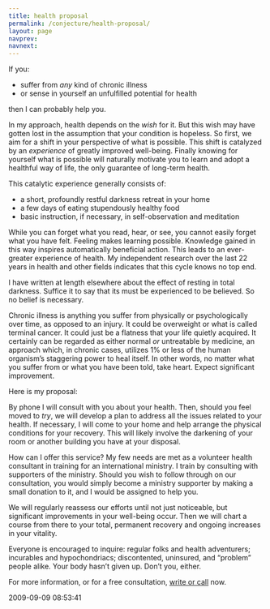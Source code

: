 ```yaml
---
title: health proposal
permalink: /conjecture/health-proposal/
layout: page
navprev: 
navnext: 
---
```


If you:

  * suffer from _any_ kind of chronic illness
  * or sense in yourself an unfulfilled potential for health

then I can probably help you.

In my approach, health depends on the _wish_ for it. But this wish may have gotten lost in the assumption that your condition is hopeless. So first, we aim for a shift in your perspective of what is possible. This shift is catalyzed by an _experience_ of greatly improved well-being. Finally knowing for yourself what is possible will naturally motivate you to learn and adopt a healthful way of life, the only guarantee of long-term health.

This catalytic experience generally consists of:

  * a short, profoundly restful darkness retreat in your home
  * a few days of eating stupendously healthy food
  * basic instruction, if necessary, in self-observation and meditation

While you can forget what you read, hear, or see, you cannot easily forget what you have felt. Feeling makes learning possible. Knowledge gained in this way inspires automatically beneficial action. This leads to an ever-greater experience of health. My independent research over the last 22 years in health and other fields indicates that this cycle knows no top end.

I have written at length elsewhere about the effect of resting in total darkness. Suffice it to say that its must be experienced to be believed. So no belief is necessary.

Chronic illness is anything you suffer from physically or psychologically over time, as opposed to an injury. It could be overweight or what is called terminal cancer. It could just be a flatness that your life quietly acquired. It certainly can be regarded as either normal _or_ untreatable by medicine, an approach which, in chronic cases, utilizes 1% or less of the human organism’s staggering power to heal itself. In other words, no matter what you suffer from or what you have been told, take heart. Expect significant improvement.

Here is my proposal:

By phone I will consult with you about your health. Then, should you feel moved to _try_, we will develop a plan to address all the issues related to your health. If necessary, I will come to your home and help arrange the physical conditions for your recovery. This will likely involve the darkening of your room or another building you have at your disposal.

How can I offer this service? My few needs are met as a volunteer health consultant in training for an international ministry. I train by consulting with supporters of the ministry. Should you wish to follow through on our consultation, you would simply become a ministry supporter by making a small donation to it, and I would be assigned to help you.

We will regularly reassess our efforts until not just noticeable, but significant improvements in your well-being occur. Then we will chart a course from there to your total, permanent recovery and ongoing increases in your vitality.

Everyone is encouraged to inquire: regular folks and health adventurers; incurables and hypochondriacs; discontented, uninsured, and “problem” people alike. Your body hasn’t given up. Don’t you, either.

For more information, or for a free consultation, [write or call](/about#contact) now.

2009-09-09 08:53:41
